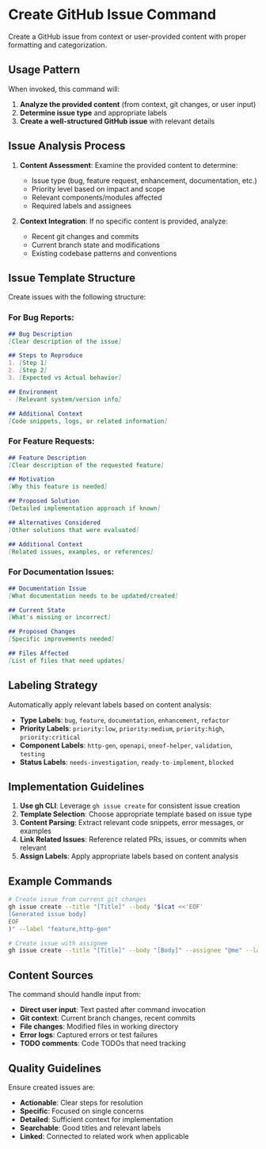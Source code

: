 # Create GitHub Issue Command

Create a GitHub issue from context or user-provided content with proper formatting and categorization.

## Usage Pattern
When invoked, this command will:
1. **Analyze the provided content** (from context, git changes, or user input)
2. **Determine issue type** and appropriate labels
3. **Create a well-structured GitHub issue** with relevant details

## Issue Analysis Process

1. **Content Assessment**: Examine the provided content to determine:
   - Issue type (bug, feature request, enhancement, documentation, etc.)
   - Priority level based on impact and scope
   - Relevant components/modules affected
   - Required labels and assignees

2. **Context Integration**: If no specific content is provided, analyze:
   - Recent git changes and commits
   - Current branch state and modifications
   - Existing codebase patterns and conventions

## Issue Template Structure

Create issues with the following structure:

### For Bug Reports:
```markdown
## Bug Description
[Clear description of the issue]

## Steps to Reproduce
1. [Step 1]
2. [Step 2]
3. [Expected vs Actual behavior]

## Environment
- [Relevant system/version info]

## Additional Context
[Code snippets, logs, or related information]
```

### For Feature Requests:
```markdown
## Feature Description
[Clear description of the requested feature]

## Motivation
[Why this feature is needed]

## Proposed Solution
[Detailed implementation approach if known]

## Alternatives Considered
[Other solutions that were evaluated]

## Additional Context
[Related issues, examples, or references]
```

### For Documentation Issues:
```markdown
## Documentation Issue
[What documentation needs to be updated/created]

## Current State
[What's missing or incorrect]

## Proposed Changes
[Specific improvements needed]

## Files Affected
[List of files that need updates]
```

## Labeling Strategy

Automatically apply relevant labels based on content analysis:

- **Type Labels**: `bug`, `feature`, `documentation`, `enhancement`, `refactor`
- **Priority Labels**: `priority:low`, `priority:medium`, `priority:high`, `priority:critical`
- **Component Labels**: `http-gen`, `openapi`, `oneof-helper`, `validation`, `testing`
- **Status Labels**: `needs-investigation`, `ready-to-implement`, `blocked`

## Implementation Guidelines

1. **Use gh CLI**: Leverage `gh issue create` for consistent issue creation
2. **Template Selection**: Choose appropriate template based on issue type
3. **Content Parsing**: Extract relevant code snippets, error messages, or examples
4. **Link Related Issues**: Reference related PRs, issues, or commits when relevant
5. **Assign Labels**: Apply appropriate labels based on content analysis

## Example Commands

```bash
# Create issue from current git changes
gh issue create --title "[Title]" --body "$(cat <<'EOF'
[Generated issue body]
EOF
)" --label "feature,http-gen"

# Create issue with assignee
gh issue create --title "[Title]" --body "[Body]" --assignee "@me" --label "bug,priority:high"
```

## Content Sources

The command should handle input from:
- **Direct user input**: Text pasted after command invocation
- **Git context**: Current branch changes, recent commits
- **File changes**: Modified files in working directory
- **Error logs**: Captured errors or test failures
- **TODO comments**: Code TODOs that need tracking

## Quality Guidelines

Ensure created issues are:
- **Actionable**: Clear steps for resolution
- **Specific**: Focused on single concerns
- **Detailed**: Sufficient context for implementation
- **Searchable**: Good titles and relevant labels
- **Linked**: Connected to related work when applicable